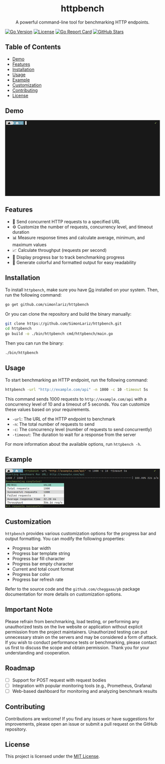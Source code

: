 <div align="center">
  <h1>httpbench</h1>
  <p>A powerful command-line tool for benchmarking HTTP endpoints.</p>
</div>

[![Go Version](https://img.shields.io/badge/go-1.22.3-00ADD8?style=flat-square&logo=go)](https://golang.org)
[![License](https://img.shields.io/badge/license-MIT-blue?style=flat-square)](https://github.com/simonlariz/httpbench/blob/main/LICENSE)
[![Go Report Card](https://goreportcard.com/badge/github.com/simonlariz/httpbench?style=flat-square)](https://goreportcard.com/report/github.com/simonlariz/httpbench)
[![GitHub Stars](https://img.shields.io/github/stars/simonlariz/httpbench?style=flat-square&logo=github)](https://github.com/simonlariz/httpbench/stargazers)

## Table of Contents
- [Demo](#demo)
- [Features](#features)
- [Installation](#installation)
- [Usage](#usage)
- [Example](#example)
- [Customization](#customization)
- [Contributing](#contributing)
- [License](#license)

## Demo
![httpbench Demo](img/demo.gif)

## Features

- 🚀 Send concurrent HTTP requests to a specified URL
- ⚙️ Customize the number of requests, concurrency level, and timeout duration
- 📊 Measure response times and calculate average, minimum, and maximum values
- 📈 Calculate throughput (requests per second)
- 🌈 Display progress bar to track benchmarking progress
- 💅 Generate colorful and formatted output for easy readability

## Installation

To install `httpbench`, make sure you have [Go](https://golang.org) installed on your system. Then, run the following command:

```bash
go get github.com/simonlariz/httpbench
```

Or you can clone the repository and build the binary manually:

```bash
git clone https://github.com/SimonLariz/httpbench.git
cd httpbench
go build -o ./bin/httpbench cmd/httpbench/main.go
``` 

Then you can run the binary:

```bash
./bin/httpbench
```

## Usage

To start benchmarking an HTTP endpoint, run the following command:

```bash
httpbench -url "http://example.com/api" -n 1000 -c 10 -timeout 5s
```

This command sends 1000 requests to `http://example.com/api` with a concurrency level of 10 and a timeout of 5 seconds. You can customize these values based on your requirements.

- `-url`: The URL of the HTTP endpoint to benchmark
- `-n`: The total number of requests to send
- `-c`: The concurrency level (number of requests to send concurrently)
- `-timeout`: The duration to wait for a response from the server

For more information about the available options, run `httpbench -h`.

## Example 

![httpbench Example](img/output.png)

## Customization
`httpbench` provides various customization options for the progress bar and output formatting. You can modify the following properties:

- Progress bar width
- Progress bar template string
- Progress bar fill character
- Progress bar empty character
- Current and total count format
- Progress bar color
- Progress bar refresh rate

Refer to the source code and the `github.com/cheggaaa/pb` package documentation for more details on customization options.

## Important Note

Please refrain from benchmarking, load testing, or performing any unauthorized tests on the live website or application without explicit permission from the project maintainers. Unauthorized testing can put unnecessary strain on the servers and may be considered a form of attack. If you wish to conduct performance tests or benchmarking, please contact us first to discuss the scope and obtain permission. Thank you for your understanding and cooperation.

## Roadmap

- [ ] Support for POST request with request bodies
- [ ] Integration with popular monitoring tools (e.g., Prometheus, Grafana)
- [ ] Web-based dashboard for monitoring and analyzing benchmark results

## Contributing

Contributions are welcome! If you find any issues or have suggestions for improvements, please open an issue or submit a pull request on the GitHub repository.

## License

This project is licensed under the [MIT License](LICENSE).
